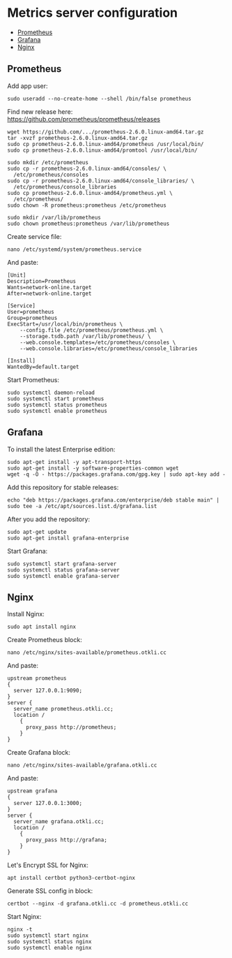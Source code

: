 # Metrics server configuration
  * [Prometheus](#prometheus)
  * [Grafana](#grafana)
  * [Nginx](#nginx)
## Prometheus
Add app user:
```
sudo useradd --no-create-home --shell /bin/false prometheus
```
Find new release here: https://github.com/prometheus/prometheus/releases
```
wget https://github.com/.../prometheus-2.6.0.linux-amd64.tar.gz
tar -xvzf prometheus-2.6.0.linux-amd64.tar.gz
sudo cp prometheus-2.6.0.linux-amd64/prometheus /usr/local/bin/
sudo cp prometheus-2.6.0.linux-amd64/promtool /usr/local/bin/

sudo mkdir /etc/prometheus
sudo cp -r prometheus-2.6.0.linux-amd64/consoles/ \
  /etc/prometheus/consoles
sudo cp -r prometheus-2.6.0.linux-amd64/console_libraries/ \
  /etc/prometheus/console_libraries
sudo cp prometheus-2.6.0.linux-amd64/prometheus.yml \
  /etc/prometheus/
sudo chown -R prometheus:prometheus /etc/prometheus

sudo mkdir /var/lib/prometheus
sudo chown prometheus:prometheus /var/lib/prometheus
```
Create service file:
```
nano /etc/systemd/system/prometheus.service
```
And paste:
```
[Unit]
Description=Prometheus
Wants=network-online.target
After=network-online.target

[Service]
User=prometheus
Group=prometheus
ExecStart=/usr/local/bin/prometheus \
    --config.file /etc/prometheus/prometheus.yml \
    --storage.tsdb.path /var/lib/prometheus/ \
    --web.console.templates=/etc/prometheus/consoles \
    --web.console.libraries=/etc/prometheus/console_libraries

[Install]
WantedBy=default.target
```
Start Prometheus:
```
sudo systemctl daemon-reload
sudo systemctl start prometheus
sudo systemctl status prometheus
sudo systemctl enable prometheus
```
## Grafana
To install the latest Enterprise edition:
```
sudo apt-get install -y apt-transport-https
sudo apt-get install -y software-properties-common wget
wget -q -O - https://packages.grafana.com/gpg.key | sudo apt-key add -
```
Add this repository for stable releases:
```
echo "deb https://packages.grafana.com/enterprise/deb stable main" | sudo tee -a /etc/apt/sources.list.d/grafana.list
```
After you add the repository:
```
sudo apt-get update
sudo apt-get install grafana-enterprise
```
Start Grafana:
```
sudo systemctl start grafana-server
sudo systemctl status grafana-server
sudo systemctl enable grafana-server
```
## Nginx
Install Nginx:
```
sudo apt install nginx
```
Create Prometheus block:
```
nano /etc/nginx/sites-available/prometheus.otkli.cc
```
And paste:
```
upstream prometheus
{
  server 127.0.0.1:9090;
}
server {
  server_name prometheus.otkli.cc;
  location /
    {
      proxy_pass http://prometheus;
    }
}
```
Create Grafana block:
```
nano /etc/nginx/sites-available/grafana.otkli.cc
```
And paste:
```
upstream grafana
{
  server 127.0.0.1:3000;
}
server {
  server_name grafana.otkli.cc;
  location /
    {
      proxy_pass http://grafana;
    }
}
```
Let's Encrypt SSL for Nginx:
```
apt install certbot python3-certbot-nginx
```
Generate SSL config in block:
```
certbot --nginx -d grafana.otkli.cc -d prometheus.otkli.cc
```
Start Nginx:
```
nginx -t
sudo systemctl start nginx
sudo systemctl status nginx
sudo systemctl enable nginx
```


